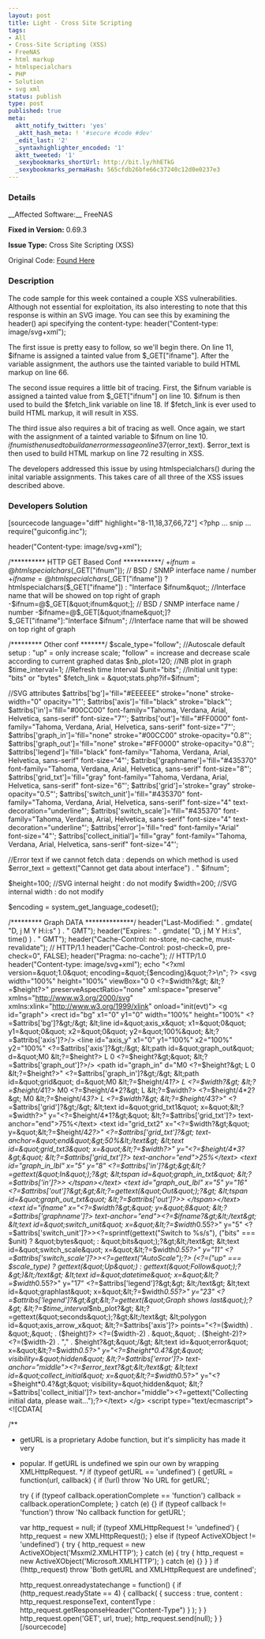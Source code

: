 ```yaml
---
layout: post
title: Light - Cross Site Scripting
tags:
- All
- Cross-Site Scripting (XSS)
- FreeNAS
- html markup
- htmlspecialchars
- PHP
- Solution
- svg xml
status: publish
type: post
published: true
meta:
  aktt_notify_twitter: 'yes'
  _aktt_hash_meta: ! '#secure #code #dev'
  _edit_last: '2'
  _syntaxhighlighter_encoded: '1'
  aktt_tweeted: '1'
  _sexybookmarks_shortUrl: http://bit.ly/hhETkG
  _sexybookmarks_permaHash: 565cfdb26bfe66c37240c12d0e0237e3
---
```

<h3>Details</h3>
__Affected Software:__ FreeNAS

__Fixed in Version:__  0.69.3

__Issue Type:__ Cross Site Scripting (XSS)

Original Code: <a title="Light" href="http://spotthevuln.com/2011/02/light/" target="_blank">Found    Here</a>
<h3>Description</h3>
The code sample for this week contained a couple XSS vulnerabilities.  Although not essential for exploitation, its also interesting to note that this response is within an SVG image.  You can see this by examining the header() api specifying the content-type: header("Content-type: image/svg+xml");

The first issue is pretty easy to follow, so we'll begin there.  On line 11, $ifname is assigned a tainted value from $_GET["ifname"].  After the variable assignment, the authors use the tainted variable to build HTML markup on line 66.

The second issue requires a little bit of tracing.  First, the $ifnum variable is assigned a tainted value from $_GET["ifnum"] on line 10.  $ifnum is then used to build the $fetch_link variable on line 18.  If $fetch_link is ever used to build HTML markup, it will result in XSS.  

The third issue also requires a bit of tracing as well.  Once again, we start with the assignment of a tainted variable to $ifnum on line 10.  $ifnum is then used to build an error message on line 37 ($error_text).  $error_text is then used to build HTML markup on line 72 resulting in XSS.

The developers addressed this issue by using htmlspecialchars() during the inital variable assignments.  This takes care of all three of the XSS issues described above.
<h3>Developers Solution</h3>
[sourcecode language="diff" highlight="8-11,18,37,66,72"]
&lt;?php
... snip ...
require(&quot;guiconfig.inc&quot;);

header(&quot;Content-type: image/svg+xml&quot;);

/********** HTTP GET Based Conf ***********/
+$ifnum=@htmlspecialchars($_GET[&quot;ifnum&quot;]);  // BSD / SNMP interface name / number 
+$ifname=@htmlspecialchars($_GET[&quot;ifname&quot;]) ? htmlspecialchars($_GET[&quot;ifname&quot;]) : &quot;Interface $ifnum&quot;;  //Interface name that will be showed on top right of graph 
-$ifnum=@$_GET[&quot;ifnum&quot;];  // BSD / SNMP interface name / number
-$ifname=@$_GET[&quot;ifname&quot;]?$_GET[&quot;ifname&quot;]:&quot;Interface $ifnum&quot;;  //Interface name that will be showed on top right of graph

/********* Other conf *******/
$scale_type=&quot;follow&quot;; //Autoscale default setup : &quot;up&quot; = only increase scale; &quot;follow&quot; = increase and decrease scale according to current graphed datas
$nb_plot=120;         //NB plot in graph
$time_interval=1;		  //Refresh time Interval
$unit=&quot;bits&quot;;         //Initial unit type: &quot;bits&quot; or &quot;bytes&quot;
$fetch_link = &quot;stats.php?if=$ifnum&quot;;

//SVG attributes
$attribs['bg']='fill=&quot;#EEEEEE&quot; stroke=&quot;none&quot; stroke-width=&quot;0&quot; opacity=&quot;1&quot;';
$attribs['axis']='fill=&quot;black&quot; stroke=&quot;black&quot;';
$attribs['in']='fill=&quot;#00CC00&quot; font-family=&quot;Tahoma, Verdana, Arial, Helvetica, sans-serif&quot; font-size=&quot;7&quot;';
$attribs['out']='fill=&quot;#FF0000&quot; font-family=&quot;Tahoma, Verdana, Arial, Helvetica, sans-serif&quot; font-size=&quot;7&quot;';
$attribs['graph_in']='fill=&quot;none&quot; stroke=&quot;#00CC00&quot; stroke-opacity=&quot;0.8&quot;';
$attribs['graph_out']='fill=&quot;none&quot; stroke=&quot;#FF0000&quot; stroke-opacity=&quot;0.8&quot;';
$attribs['legend']='fill=&quot;black&quot; font-family=&quot;Tahoma, Verdana, Arial, Helvetica, sans-serif&quot; font-size=&quot;4&quot;';
$attribs['graphname']='fill=&quot;#435370&quot; font-family=&quot;Tahoma, Verdana, Arial, Helvetica, sans-serif&quot; font-size=&quot;8&quot;';
$attribs['grid_txt']='fill=&quot;gray&quot; font-family=&quot;Tahoma, Verdana, Arial, Helvetica, sans-serif&quot; font-size=&quot;6&quot;';
$attribs['grid']='stroke=&quot;gray&quot; stroke-opacity=&quot;0.5&quot;';
$attribs['switch_unit']='fill=&quot;#435370&quot; font-family=&quot;Tahoma, Verdana, Arial, Helvetica, sans-serif&quot; font-size=&quot;4&quot; text-decoration=&quot;underline&quot;';
$attribs['switch_scale']='fill=&quot;#435370&quot; font-family=&quot;Tahoma, Verdana, Arial, Helvetica, sans-serif&quot; font-size=&quot;4&quot; text-decoration=&quot;underline&quot;';
$attribs['error']='fill=&quot;red&quot; font-family=&quot;Arial&quot; font-size=&quot;4&quot;';
$attribs['collect_initial']='fill=&quot;gray&quot; font-family=&quot;Tahoma, Verdana, Arial, Helvetica, sans-serif&quot; font-size=&quot;4&quot;';

//Error text if we cannot fetch data : depends on which method is used
$error_text = gettext(&quot;Cannot get data about interface&quot;) . &quot; $ifnum&quot;;

$height=100;            //SVG internal height : do not modify
$width=200;             //SVG internal width : do not modify

$encoding = system_get_language_codeset();

/********* Graph DATA **************/
header(&quot;Last-Modified: &quot; . gmdate( &quot;D, j M Y H:i:s&quot; ) . &quot; GMT&quot;);
header(&quot;Expires: &quot; . gmdate( &quot;D, j M Y H:i:s&quot;, time() ) . &quot; GMT&quot;);
header(&quot;Cache-Control: no-store, no-cache, must-revalidate&quot;); // HTTP/1.1
header(&quot;Cache-Control: post-check=0, pre-check=0&quot;, FALSE);
header(&quot;Pragma: no-cache&quot;); // HTTP/1.0
header(&quot;Content-type: image/svg+xml&quot;);
echo &quot;&lt;?xml version=\&quot;1.0\&quot; encoding=\&quot;{$encoding}\&quot;?&gt;\n&quot;;
?&gt;
&lt;svg width=&quot;100%&quot; height=&quot;100%&quot; viewBox=&quot;0 0 &lt;?=$width?&gt; &lt;?=$height?&gt;&quot; preserveAspectRatio=&quot;none&quot; xml:space=&quot;preserve&quot; xmlns=&quot;http://www.w3.org/2000/svg&quot; xmlns:xlink=&quot;http://www.w3.org/1999/xlink&quot; onload=&quot;init(evt)&quot;&gt;
  &lt;g id=&quot;graph&quot;&gt;
    &lt;rect id=&quot;bg&quot; x1=&quot;0&quot; y1=&quot;0&quot; width=&quot;100%&quot; height=&quot;100%&quot; &lt;?=$attribs['bg']?&gt;/&gt;
    &lt;line id=&quot;axis_x&quot; x1=&quot;0&quot; y1=&quot;0&quot; x2=&quot;0&quot; y2=&quot;100%&quot; &lt;?=$attribs['axis']?&gt;/&gt;
    &lt;line id=&quot;axis_y&quot; x1=&quot;0&quot; y1=&quot;100%&quot; x2=&quot;100%&quot; y2=&quot;100%&quot; &lt;?=$attribs['axis']?&gt;/&gt;
    &lt;path id=&quot;graph_out&quot; d=&quot;M0 &lt;?=$height?&gt; L 0 &lt;?=$height?&gt;&quot; &lt;?=$attribs['graph_out']?&gt;/&gt;
    &lt;path id=&quot;graph_in&quot;  d=&quot;M0 &lt;?=$height?&gt; L 0 &lt;?=$height?&gt;&quot; &lt;?=$attribs['graph_in']?&gt;/&gt;
    &lt;path id=&quot;grid&quot;  d=&quot;M0 &lt;?=$height/4*1?&gt; L &lt;?=$width?&gt; &lt;?=$height/4*1?&gt; M0 &lt;?=$height/4*2?&gt; L &lt;?=$width?&gt; &lt;?=$height/4*2?&gt; M0 &lt;?=$height/4*3?&gt; L &lt;?=$width?&gt; &lt;?=$height/4*3?&gt;&quot; &lt;?=$attribs['grid']?&gt;/&gt;
    &lt;text id=&quot;grid_txt1&quot; x=&quot;&lt;?=$width?&gt;&quot; y=&quot;&lt;?=$height/4*1?&gt;&quot; &lt;?=$attribs['grid_txt']?&gt; text-anchor=&quot;end&quot;&gt;75%&lt;/text&gt;
    &lt;text id=&quot;grid_txt2&quot; x=&quot;&lt;?=$width?&gt;&quot; y=&quot;&lt;?=$height/4*2?&gt;&quot; &lt;?=$attribs['grid_txt']?&gt; text-anchor=&quot;end&quot;&gt;50%&lt;/text&gt;
    &lt;text id=&quot;grid_txt3&quot; x=&quot;&lt;?=$width?&gt;&quot; y=&quot;&lt;?=$height/4*3?&gt;&quot; &lt;?=$attribs['grid_txt']?&gt; text-anchor=&quot;end&quot;&gt;25%&lt;/text&gt;
    &lt;text id=&quot;graph_in_lbl&quot; x=&quot;5&quot; y=&quot;8&quot; &lt;?=$attribs['in']?&gt;&gt;&lt;?=gettext(&quot;In&quot;);?&gt; &lt;tspan id=&quot;graph_in_txt&quot; &lt;?=$attribs['in']?&gt;&gt; &lt;/tspan&gt;&lt;/text&gt;
    &lt;text id=&quot;graph_out_lbl&quot; x=&quot;5&quot; y=&quot;16&quot; &lt;?=$attribs['out']?&gt;&gt;&lt;?=gettext(&quot;Out&quot;);?&gt; &lt;tspan id=&quot;graph_out_txt&quot; &lt;?=$attribs['out']?&gt;&gt; &lt;/tspan&gt;&lt;/text&gt;
    &lt;text id=&quot;ifname&quot; x=&quot;&lt;?=$width?&gt;&quot; y=&quot;8&quot; &lt;?=$attribs['graphname']?&gt; text-anchor=&quot;end&quot;&gt;&lt;?=$ifname?&gt;&lt;/text&gt;
    &lt;text id=&quot;switch_unit&quot; x=&quot;&lt;?=$width*0.55?&gt;&quot; y=&quot;5&quot; &lt;?=$attribs['switch_unit']?&gt;&gt;&lt;?=sprintf(gettext(&quot;Switch to %s/s&quot;), (&quot;bits&quot; === $unit) ? &quot;bytes&quot; : &quot;bits&quot;);?&gt;&lt;/text&gt;
    &lt;text id=&quot;switch_scale&quot; x=&quot;&lt;?=$width*0.55?&gt;&quot; y=&quot;11&quot; &lt;?=$attribs['switch_scale']?&gt;&gt;&lt;?=gettext(&quot;AutoScale&quot;);?&gt; (&lt;?=(&quot;up&quot; === $scale_type) ? gettext(&quot;Up&quot;) : gettext(&quot;Follow&quot;);?&gt;)&lt;/text&gt;
    &lt;text id=&quot;datetime&quot; x=&quot;&lt;?=$width*0.55?&gt;&quot; y=&quot;17&quot; &lt;?=$attribs['legend']?&gt;&gt; &lt;/text&gt;
    &lt;text id=&quot;graphlast&quot; x=&quot;&lt;?=$width*0.55?&gt;&quot; y=&quot;23&quot; &lt;?=$attribs['legend']?&gt;&gt;&lt;?=gettext(&quot;Graph shows last&quot;);?&gt; &lt;?=$time_interval*$nb_plot?&gt; &lt;?=gettext(&quot;seconds&quot;);?&gt;&lt;/text&gt;
    &lt;polygon id=&quot;axis_arrow_x&quot; &lt;?=$attribs['axis']?&gt; points=&quot;&lt;?=($width) . &quot;,&quot; . ($height)?&gt; &lt;?=($width-2) . &quot;,&quot; . ($height-2)?&gt; &lt;?=($width-2) . &quot;,&quot; . $height?&gt;&quot;/&gt;
    &lt;text id=&quot;error&quot; x=&quot;&lt;?=$width*0.5?&gt;&quot; y=&quot;&lt;?=$height*0.4?&gt;&quot; visibility=&quot;hidden&quot; &lt;?=$attribs['error']?&gt; text-anchor=&quot;middle&quot;&gt;&lt;?=$error_text?&gt;&lt;/text&gt;
    &lt;text id=&quot;collect_initial&quot; x=&quot;&lt;?=$width*0.5?&gt;&quot; y=&quot;&lt;?=$height*0.4?&gt;&quot; visibility=&quot;hidden&quot; &lt;?=$attribs['collect_initial']?&gt; text-anchor=&quot;middle&quot;&gt;&lt;?=gettext(&quot;Collecting initial data, please wait...&quot;);?&gt;&lt;/text&gt;
  &lt;/g&gt;
  &lt;script type=&quot;text/ecmascript&quot;&gt;
    &lt;![CDATA[

/**
 * getURL is a proprietary Adobe function, but it's simplicity has made it very
 * popular. If getURL is undefined we spin our own by wrapping XMLHttpRequest.
 */
if (typeof getURL == 'undefined') {
  getURL = function(url, callback) {
    if (!url)
      throw 'No URL for getURL';

    try {
      if (typeof callback.operationComplete == 'function')
        callback = callback.operationComplete;
    } catch (e) {}
    if (typeof callback != 'function')
      throw 'No callback function for getURL';

    var http_request = null;
    if (typeof XMLHttpRequest != 'undefined') {
      http_request = new XMLHttpRequest();
    }
    else if (typeof ActiveXObject != 'undefined') {
      try {
        http_request = new ActiveXObject('Msxml2.XMLHTTP');
      } catch (e) {
        try {
          http_request = new ActiveXObject('Microsoft.XMLHTTP');
        } catch (e) {}
      }
    }
    if (!http_request)
      throw 'Both getURL and XMLHttpRequest are undefined';

    http_request.onreadystatechange = function() {
      if (http_request.readyState == 4) {
        callback( { success : true,
                    content : http_request.responseText,
                    contentType : http_request.getResponseHeader(&quot;Content-Type&quot;) } );
      }
    }
    http_request.open('GET', url, true);
    http_request.send(null);
  }
}
[/sourcecode] 

